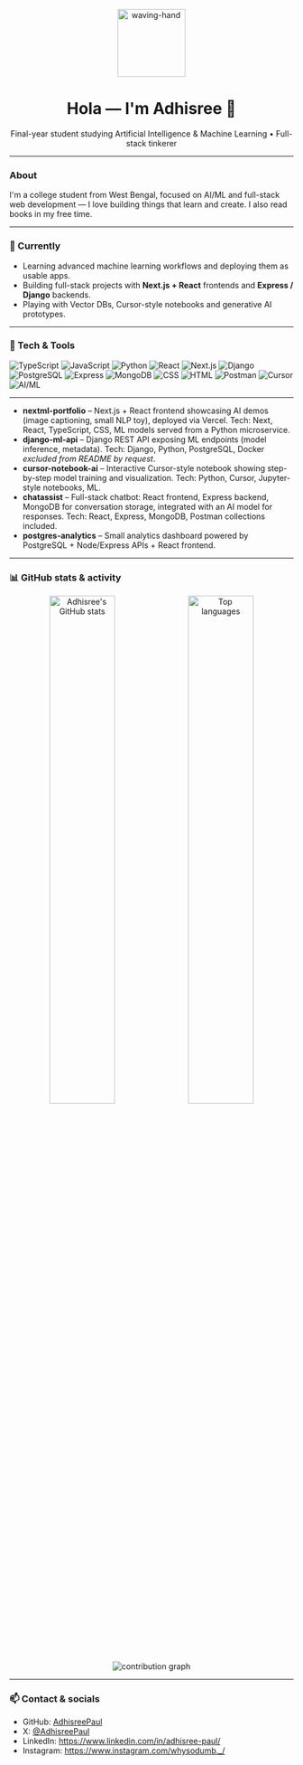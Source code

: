<!--
  README for: github.com/AdhisreePaul/AdhisreePaul
  Purpose: Profile README (cool, animated, highlights requested techs)
  Notes: Docker intentionally omitted as requested.
-->

<!-- HERO -->
<p align="center">
  <img src="https://media.giphy.com/media/hvRJCLFzcasrR4ia7z/giphy.gif" width="120" alt="waving-hand" />
  <h1 align="center">Hola — I'm <b>Adhisree</b> 👋</h1>
  <p align="center">Final-year student studying Artificial Intelligence & Machine Learning • Full-stack tinkerer </p>
</p>

---

### About
I'm a college student from West Bengal, focused on AI/ML and full-stack web development — I love building things that learn and create. I also read books in my free time. 

---

### 🔭 Currently
- Learning advanced machine learning workflows and deploying them as usable apps.
- Building full-stack projects with **Next.js + React** frontends and **Express / Django** backends.
- Playing with Vector DBs, Cursor-style notebooks and generative AI prototypes.

---

### 🧰 Tech & Tools
![TypeScript](https://img.shields.io/badge/-TypeScript-3178C6?logo=typescript&style=for-the-badge)
![JavaScript](https://img.shields.io/badge/-JavaScript-F7DF1E?logo=javascript&style=for-the-badge)
![Python](https://img.shields.io/badge/-Python-3776AB?logo=python&style=for-the-badge)
![React](https://img.shields.io/badge/-React-61DAFB?logo=react&style=for-the-badge)
![Next.js](https://img.shields.io/badge/-Next.js-000000?logo=nextdotjs&style=for-the-badge)
![Django](https://img.shields.io/badge/-Django-092E20?logo=django&style=for-the-badge)
![PostgreSQL](https://img.shields.io/badge/-PostgreSQL-336791?logo=postgresql&style=for-the-badge)
![Express](https://img.shields.io/badge/-Express-000000?logo=express&style=for-the-badge)
![MongoDB](https://img.shields.io/badge/-MongoDB-47A248?logo=mongodb&style=for-the-badge)
![CSS](https://img.shields.io/badge/-CSS3-1572B6?logo=css3&style=for-the-badge)
![HTML](https://img.shields.io/badge/-HTML5-E34F26?logo=html5&style=for-the-badge)
![Postman](https://img.shields.io/badge/-Postman-FF6C37?logo=postman&style=for-the-badge)
![Cursor](https://img.shields.io/badge/-Cursor-111827?style=for-the-badge)
![AI/ML](https://img.shields.io/badge/-AI%20%26%20ML-FF6B6B?style=for-the-badge)

---

- **nextml-portfolio** – Next.js + React frontend showcasing AI demos (image captioning, small NLP toy), deployed via Vercel. Tech: Next, React, TypeScript, CSS, ML models served from a Python microservice.
- **django-ml-api** – Django REST API exposing ML endpoints (model inference, metadata). Tech: Django, Python, PostgreSQL, Docker *excluded from README by request*.
- **cursor-notebook-ai** – Interactive Cursor-style notebook showing step-by-step model training and visualization. Tech: Python, Cursor, Jupyter-style notebooks, ML.
- **chatassist** – Full-stack chatbot: React frontend, Express backend, MongoDB for conversation storage, integrated with an AI model for responses. Tech: React, Express, MongoDB, Postman collections included.
- **postgres-analytics** – Small analytics dashboard powered by PostgreSQL + Node/Express APIs + React frontend.

---

### 📊 GitHub stats & activity
<p align="center">
  <img src="https://github-readme-stats.vercel.app/api?username=AdhisreePaul&show_icons=true&theme=radical" alt="Adhisree's GitHub stats" width="48%"/>
  <img src="https://github-readme-stats.vercel.app/api/top-langs/?username=AdhisreePaul&layout=compact&langs_count=8&theme=radical" alt="Top languages" width="48%"/>
</p>

<p align="center">
  <img src="https://activity-graph.herokuapp.com/graph?username=AdhisreePaul&theme=react-dark" alt="contribution graph" />
</p>

---

### 📫 Contact & socials
- GitHub: [AdhisreePaul](https://github.com/AdhisreePaul)
- X: [@AdhisreePaul](https://x.com/AdhisreePaul)  
- LinkedIn: https://www.linkedin.com/in/adhisree-paul/ 
- Instagram: https://www.instagram.com/whysodumb._/ 



